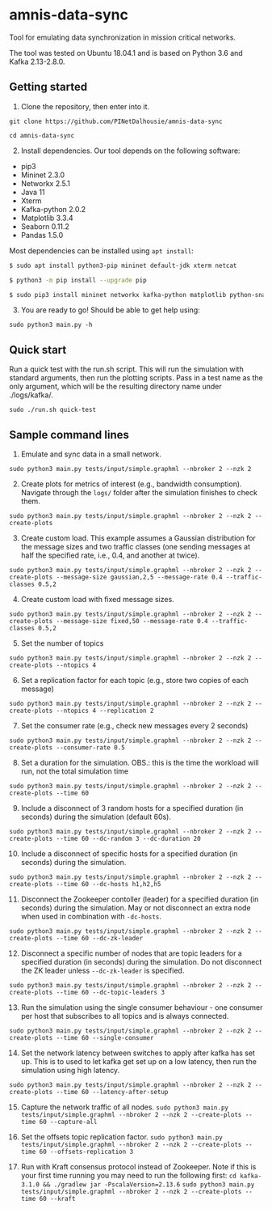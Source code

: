 # amnis-data-sync

Tool for emulating data synchronization in mission critical networks.

The tool was tested on Ubuntu 18.04.1 and is based on Python 3.6 and Kafka 2.13-2.8.0.

## Getting started

1. Clone the repository, then enter into it.

```git clone https://github.com/PINetDalhousie/amnis-data-sync```

```cd amnis-data-sync```

2. Install dependencies. Our tool depends on the following software:

  - pip3
  - Mininet 2.3.0
  - Networkx 2.5.1
  - Java 11
  - Xterm
  - Kafka-python 2.0.2
  - Matplotlib 3.3.4
  - Seaborn 0.11.2
  - Pandas 1.5.0

  Most dependencies can be installed using `apt install`:
  
  ```bash
  $ sudo apt install python3-pip mininet default-jdk xterm netcat
  
  $ python3 -m pip install --upgrade pip
  
  $ sudo pip3 install mininet networkx kafka-python matplotlib python-snappy lz4 seaborn pandas
  ```
  3. You are ready to go! Should be able to get help using:

  ```sudo python3 main.py -h```
  
  ## Quick start

  Run a quick test with the run.sh script. This will run the simulation with standard arguments, then run the plotting scripts. Pass in a test name as the only argument, which will be the resulting directory name under ./logs/kafka/.

  ```sudo ./run.sh quick-test```

  ## Sample command lines
  
  1) Emulate and sync data in a small network.
  
  ```sudo python3 main.py tests/input/simple.graphml --nbroker 2 --nzk 2```
  
  2) Create plots for metrics of interest (e.g., bandwidth consumption). Navigate through the `logs/` folder after the simulation finishes to check them.

  ```sudo python3 main.py tests/input/simple.graphml --nbroker 2 --nzk 2 --create-plots```
  
  3) Create custom load. This example assumes a Gaussian distribution for the message sizes and two traffic classes (one sending messages at half the specified rate, i.e., 0.4, and another at twice).

  ```sudo python3 main.py tests/input/simple.graphml --nbroker 2 --nzk 2 --create-plots --message-size gaussian,2,5 --message-rate 0.4 --traffic-classes 0.5,2```
  
  4) Create custom load with fixed message sizes.

  ```sudo python3 main.py tests/input/simple.graphml --nbroker 2 --nzk 2 --create-plots --message-size fixed,50 --message-rate 0.4 --traffic-classes 0.5,2```
  
  5) Set the number of topics

  ```sudo python3 main.py tests/input/simple.graphml --nbroker 2 --nzk 2 --create-plots --ntopics 4```
  
  6) Set a replication factor for each topic (e.g., store two copies of each message)
  
  ```sudo python3 main.py tests/input/simple.graphml --nbroker 2 --nzk 2 --create-plots --ntopics 4 --replication 2```
  
  7) Set the consumer rate (e.g., check new messages every 2 seconds)

  ```sudo python3 main.py tests/input/simple.graphml --nbroker 2 --nzk 2 --create-plots --consumer-rate 0.5```
  
  8) Set a duration for the simulation. OBS.: this is the time the workload will run, not the total simulation time

  ```sudo python3 main.py tests/input/simple.graphml --nbroker 2 --nzk 2 --create-plots --time 60```
  
  9) Include a disconnect of 3 random hosts for a specified duration (in seconds) during the simulation (default 60s).

  ```sudo python3 main.py tests/input/simple.graphml --nbroker 2 --nzk 2 --create-plots --time 60 --dc-random 3 --dc-duration 20```

  10) Include a disconnect of specific hosts for a specified duration (in seconds) during the simulation.

  ```sudo python3 main.py tests/input/simple.graphml --nbroker 2 --nzk 2 --create-plots --time 60 --dc-hosts h1,h2,h5```

  11) Disconnect the Zookeeper contoller (leader) for a specified duration (in seconds) during the simulation. May or not disconnect an extra node when used in combination with ```-dc-hosts```.

  ```sudo python3 main.py tests/input/simple.graphml --nbroker 2 --nzk 2 --create-plots --time 60 --dc-zk-leader```

  12) Disconnect a specific number of nodes that are topic leaders for a specified duration (in seconds) during the simulation. Do not disconnect the ZK leader unless ```--dc-zk-leader``` is specified. 

  ```sudo python3 main.py tests/input/simple.graphml --nbroker 2 --nzk 2 --create-plots --time 60 --dc-topic-leaders 3```
  
  13) Run the simulation using the single consumer behaviour - one consumer per host that subscribes to all topics and is always connected.

  ```sudo python3 main.py tests/input/simple.graphml --nbroker 2 --nzk 2 --create-plots --time 60 --single-consumer```
  
  14) Set the network latency between switches to apply after kafka has set up. This is to used to let kafka get set up on a low latency, then run the simulation using high latency.

  ```sudo python3 main.py tests/input/simple.graphml --nbroker 2 --nzk 2 --create-plots --time 60 --latency-after-setup```
  
  15) Capture the network traffic of all nodes.
  ```sudo python3 main.py tests/input/simple.graphml --nbroker 2 --nzk 2 --create-plots --time 60 --capture-all```
  
  16) Set the offsets topic replication factor.
  ```sudo python3 main.py tests/input/simple.graphml --nbroker 2 --nzk 2 --create-plots --time 60 --offsets-replication 3```
  
  17) Run with Kraft consensus protocol instead of Zookeeper.
  Note if this is your first time running you may need to run the following first:
  ```cd kafka-3.1.0 && ./gradlew jar -PscalaVersion=2.13.6```
  ```sudo python3 main.py tests/input/simple.graphml --nbroker 2 --nzk 2 --create-plots --time 60 --kraft```

